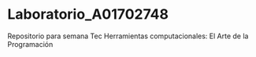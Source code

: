 # Laboratorio_A01702748
Repositorio para semana Tec Herramientas computacionales: El Arte de la Programación
